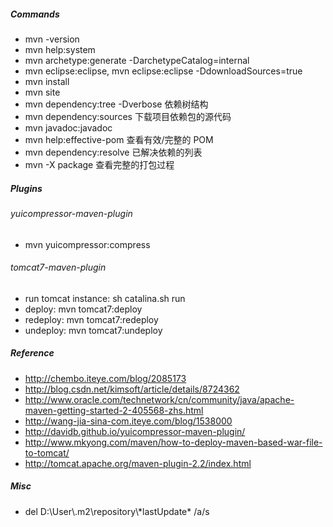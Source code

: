 ##### Commands
* mvn -version
* mvn help:system
* mvn archetype:generate -DarchetypeCatalog=internal
* mvn eclipse:eclipse, mvn eclipse:eclipse -DdownloadSources=true
* mvn install
* mvn site 
* mvn dependency:tree -Dverbose 依赖树结构
* mvn dependency:sources 下载项目依赖包的源代码
* mvn javadoc:javadoc
* mvn help:effective-pom 查看有效/完整的 POM
* mvn dependency:resolve 已解决依赖的列表
* mvn -X package 查看完整的打包过程

##### Plugins
###### yuicompressor-maven-plugin
* mvn yuicompressor:compress

###### tomcat7-maven-plugin
* run tomcat instance: sh catalina.sh run
* deploy: mvn tomcat7:deploy
* redeploy: mvn tomcat7:redeploy
* undeploy: mvn tomcat7:undeploy

##### Reference
* http://chembo.iteye.com/blog/2085173
* http://blog.csdn.net/kimsoft/article/details/8724362
* http://www.oracle.com/technetwork/cn/community/java/apache-maven-getting-started-2-405568-zhs.html
* http://wang-jia-sina-com.iteye.com/blog/1538000
* http://davidb.github.io/yuicompressor-maven-plugin/
* http://www.mkyong.com/maven/how-to-deploy-maven-based-war-file-to-tomcat/
* http://tomcat.apache.org/maven-plugin-2.2/index.html

##### Misc
* del D:\\User\\.m2\\repository\\\*lastUpdate\* /a/s


